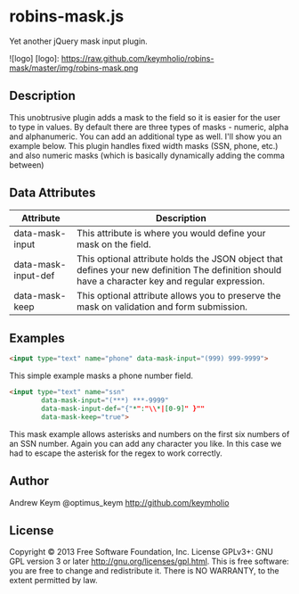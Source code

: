 # robins-mask.js
Yet another jQuery mask input plugin.

![logo]
[logo]: https://raw.github.com/keymholio/robins-mask/master/img/robins-mask.png

## Description
This unobtrusive plugin adds a mask to the field so it is easier for the user to type in values. By default there are
three types of masks - numeric, alpha and alphanumeric.  You can add an additional type as well. I'll show you an example below. This plugin handles fixed width masks (SSN, phone, etc.) and also numeric masks (which is basically dynamically adding the comma between)

## Data Attributes
Attribute | Description          
--- | ---
data-mask-input | This attribute is where you would define your mask on the field.
data-mask-input-def | This optional attribute holds the JSON object that defines your new definition The definition should have a character key and regular expression.
data-mask-keep | This optional attribute allows you to preserve the mask on validation and form submission.

## Examples
```html
<input type="text" name="phone" data-mask-input="(999) 999-9999">
```
This simple example masks a phone number field.
```html
<input type="text" name="ssn"
        data-mask-input="(***) ***-9999"
        data-mask-input-def="{"*":"\\*|[0-9]" }""
        data-mask-keep="true">
```
This mask example allows asterisks and numbers on the first six numbers of an SSN number. Again you can add any character you like. In this case we had to escape the asterisk for the regex to work correctly.     

## Author
Andrew Keym 
@optimus_keym
http://github.com/keymholio

## License
Copyright © 2013 Free Software Foundation, Inc. License  GPLv3+:  GNU
GPL version 3 or later <http://gnu.org/licenses/gpl.html>.
This  is  free  software:  you  are free to change and redistribute it.
There is NO WARRANTY, to the extent permitted by law.

